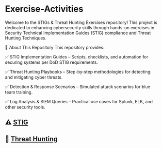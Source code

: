 # <a>Exercise-Activities</a>
Welcome to the STIGs & Threat Hunting Exercises repository! This project is dedicated to enhancing cybersecurity skills through hands-on exercises in Security Technical Implementation Guides (STIG) compliance and Threat Hunting Techniques.

📌 About This Repository
This repository provides:

✅ STIG Implementation Guides – Scripts, checklists, and automation for securing systems per DoD STIG requirements.

✅ Threat Hunting Playbooks – Step-by-step methodologies for detecting and mitigating cyber threats.

✅ Detection & Response Scenarios – Simulated attack scenarios for blue team training.

✅ Log Analysis & SIEM Queries – Practical use cases for Splunk, ELK, and other security tools.

## ⚠️ [STIG](https://github.com/Cwillii82/STIGS/tree/main)

## 🚨 [Threat Hunting](https://github.com/Cwillii82/Threat-Hunting/tree/main)
